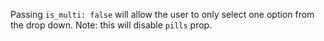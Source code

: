 Passing `is_multi: false` will allow the user to only select one option from the drop down. Note: this will disable `pills` prop.
